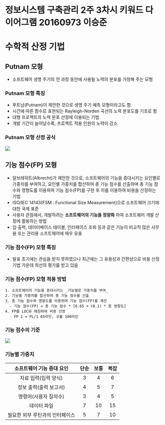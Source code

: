 # 정보시스템 구축관리 2주 3차시 키워드 다이어그램 20160973 이승준

# 수학적 산정 기법

## Putnam 모형
- 소프트웨어 생명 주기의 전 과정 동안에 사용될 노력의 분포를 가정해 주는 모형

### Putnam 모형 특징
- 푸트남(Putnam)이 제안한 것으로 생명 주기 예측 모형이라고도 함
- 시간에 따른 함수로 표현되는 Rayleigh-Norden 곡선의 노력 분포도를 기초로 함
- 대형 프로젝트의 노력 분포 산정에 이용되는 기법
- 개발 기간이 늘어날수록, 프로젝트 적용 인원의 노력이 감소

### Putnam 모형 산정 공식
![](https://github.com/eggme/Java_Study/blob/master/img/putnum.PNG)

## 기능 점수(FP) 모형
- 알브레히트(Albrecht)가 제안한 것으로, 소프트웨어의 기능을 증대시키는 요인별로 가중치를 부여하고, 요인별 가중치를 합산하여 총 기능 점수를 산출하며 총 기능 점수와 영향도를 이용하여 기능 점수(FP)를 구한 후 이를 이용하여 비용을 산정하는 기법
- ISO/IEC 14143(FSM : Functional Size Measurement)으로 소프트웨어 크기에 대한 국제 표준
- 사용자 관점에서, 개발하려는 __소프트웨어의 기능을 정량화__ 하여 소프트웨어 개발 산정에 활용하는 방법
- 입·출력, 데이터베이스 테이블, 인터페이스 조회 등과 같은 기능이 비교적 많은 사무용 또는 관리용 소프트웨어에 매우 유용

### 기능 점수(FP) 모형 특징
- 발표 초기에는 관심을 받지 못하였으나 최근에는 그 유용성과 간편성으로 비용 산정 기법 가운데 최선의 평가를 받고 있음

### 기능 점수(FP) 모형 적용 방법
```
1. 소프트웨어의 기능을 증대시키는 _기능별로 가중치를 부여_
2. 기능별 가중치를 합산하여 총 기능 점수를 산출
3. 총 기능 점수와 영향도를 이용하여 기능 점수(FP)를 계산
  - 기능 점수(FP) = 총 기능 점수 * [0.65 + (0.1) * 총 영향도]
4. FP를 LOC와 매칭하여 비용 산정
  - FP 1 = PL/1 65라인, 코볼 100라인
```
### 기능 점수의 기준
![](https://github.com/eggme/Java_Study/blob/master/img/FPtable.PNG)

### 기능별 가중치
|소프트웨어 기능 증대 요인|단순|보통|복잡|
|:---------------:|:---:|:---:|:---:|
|자료 입력(입력 양식)|3|4|6|
|정보 출력(출력 보고서)|4|5|7|
|명령어(사용자 질의수)|3|4|5|
|데이터 파일|7|10|15|
|필요한 외부 루틴과의 인터페이스|5|7|10|

